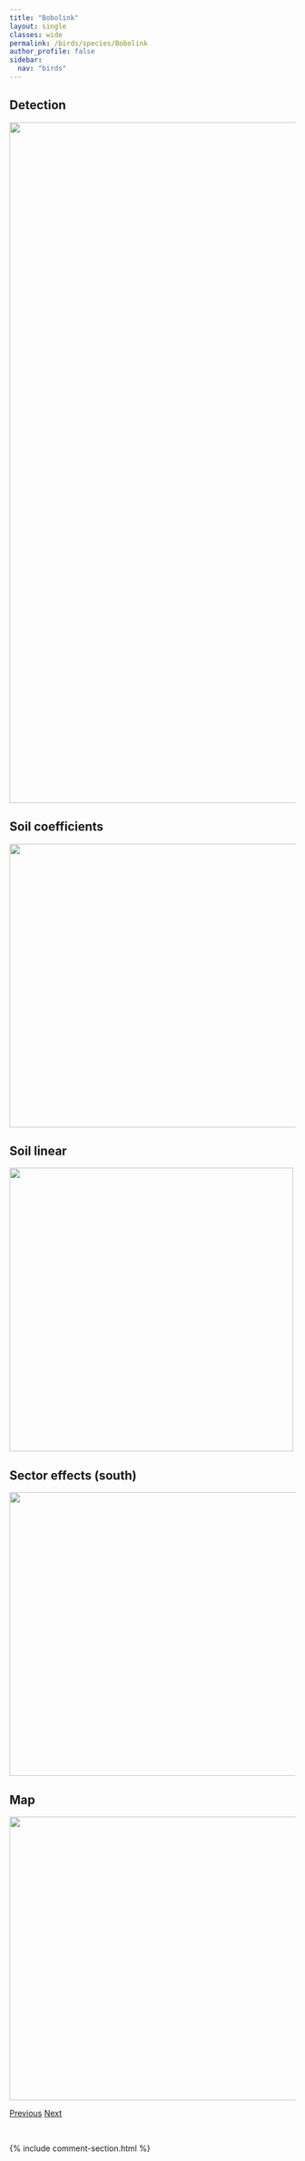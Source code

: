 ```yaml
---
title: "Bobolink"
layout: single
classes: wide
permalink: /birds/species/Bobolink
author_profile: false
sidebar:
  nav: "birds"
---
```


<h2>Detection</h2>

<a href="https://drive.google.com/uc?export=view&id=1bYdjIk-Sm9Aidp8Gg_dVCM4mqjnahTo8">
<img src="https://drive.google.com/uc?export=view&id=1bYdjIk-Sm9Aidp8Gg_dVCM4mqjnahTo8" height = "1200" width = "800">
</a>

<h2>Soil coefficients</h2>

<a href="https://drive.google.com/uc?export=view&id=1vPd2JKCARAwCR9Grr623MM9ccUq586hI">
<img src="https://drive.google.com/uc?export=view&id=1vPd2JKCARAwCR9Grr623MM9ccUq586hI" height = "500" width = "1000">
</a>

<h2>Soil linear</h2>

<a href="https://drive.google.com/uc?export=view&id=1lFrzdVGerThzySzZ3bmC-_P8_3kIebgO">
<img src="https://drive.google.com/uc?export=view&id=1lFrzdVGerThzySzZ3bmC-_P8_3kIebgO" height = "500" width = "500">
</a>

<h2>Sector effects (south)</h2>

<a href="https://drive.google.com/uc?export=view&id=18w93ntM1VoD__C-fT9f0ynNnhoezSz4l">
<img src="https://drive.google.com/uc?export=view&id=18w93ntM1VoD__C-fT9f0ynNnhoezSz4l" height = "500" width = "1000">
</a>

<h2>Map</h2>

<a href="https://drive.google.com/uc?export=view&id=1v-sCWNjaYfpYRvm8K7yfsDC41EMOukQ6">
<img src="https://drive.google.com/uc?export=view&id=1v-sCWNjaYfpYRvm8K7yfsDC41EMOukQ6" height = "500" width = "1500">
</a>

<a href="/DevelopmentWebsite/birds/species/BlackTern" class="pagination--pager" title="Black Tern">Previous</a> <a href="/DevelopmentWebsite/birds/species/BorealChickadee" class="pagination--pager" title="Boreal Chickadee">Next</a>

<p>&nbsp;</p>

{% include comment-section.html %}
